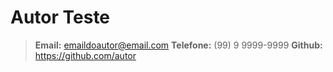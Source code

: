 # Autor Teste

> **Email:** emaildoautor@email.com
> **Telefone:** (99) 9 9999-9999
> **Github:** <https://github.com/autor>